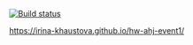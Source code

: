 [![Build status](https://ci.appveyor.com/api/projects/status/5ugqpho2upl130cx?svg=true)](https://ci.appveyor.com/project/Irina-Khaustova/hw-ahj-event1)

https://irina-khaustova.github.io/hw-ahj-event1/